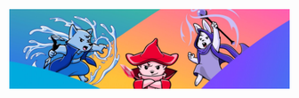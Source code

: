 <div>
<img src="https://github.com/mage-ai/assets/blob/main/mascots/mascots-shorter.jpeg?raw=true">
</div>
